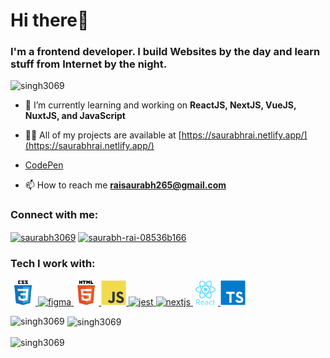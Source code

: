 <h1 align="left">Hi there👋</h1>
<h3 align="left">I'm a frontend developer. I build Websites by the day and learn stuff from Internet by the night.</h3>

<p align="left"> <img src="https://komarev.com/ghpvc/?username=singh3069&label=Profile%20views&color=0e75b6&style=flat" alt="singh3069" /> </p>

- 🌱 I’m currently learning and working on **ReactJS, NextJS, VueJS, NuxtJS, and JavaScript**

- 👨‍💻 All of my projects are available at [https://saurabhrai.netlify.app/](https://saurabhrai.netlify.app/)
-    <a href="https://codepen.io/raisaurabh">CodePen</a>
- 📫 How to reach me **raisaurabh265@gmail.com**

<h3 align="left">Connect with me:</h3>
<p align="left">
<a href="https://twitter.com/saurabh3069" target="blank"><img align="center" src="https://raw.githubusercontent.com/rahuldkjain/github-profile-readme-generator/master/src/images/icons/Social/twitter.svg" alt="saurabh3069" height="30" width="40" /></a>
<a href="https://linkedin.com/in/saurabh-rai-08536b166" target="blank"><img align="center" src="https://raw.githubusercontent.com/rahuldkjain/github-profile-readme-generator/master/src/images/icons/Social/linked-in-alt.svg" alt="saurabh-rai-08536b166" height="30" width="40" /></a>
</p>

<h3 align="left">Tech I work with:</h3>
<p align="left"> <a href="https://www.w3schools.com/css/" target="_blank" rel="noreferrer"> <img src="https://raw.githubusercontent.com/devicons/devicon/master/icons/css3/css3-original-wordmark.svg" alt="css3" width="40" height="40"/> </a> <a href="https://www.figma.com/" target="_blank" rel="noreferrer"> <img src="https://www.vectorlogo.zone/logos/figma/figma-icon.svg" alt="figma" width="40" height="40"/> </a> <a href="https://www.w3.org/html/" target="_blank" rel="noreferrer"> <img src="https://raw.githubusercontent.com/devicons/devicon/master/icons/html5/html5-original-wordmark.svg" alt="html5" width="40" height="40"/> </a> <a href="https://developer.mozilla.org/en-US/docs/Web/JavaScript" target="_blank" rel="noreferrer"> <img src="https://raw.githubusercontent.com/devicons/devicon/master/icons/javascript/javascript-original.svg" alt="javascript" width="40" height="40"/> </a> <a href="https://jestjs.io" target="_blank" rel="noreferrer"> <img src="https://www.vectorlogo.zone/logos/jestjsio/jestjsio-icon.svg" alt="jest" width="40" height="40"/> </a> <a href="https://nextjs.org/" target="_blank" rel="noreferrer"> <img src="https://cdn.worldvectorlogo.com/logos/nextjs-2.svg" alt="nextjs" width="40" height="40"/> </a> <a href="https://reactjs.org/" target="_blank" rel="noreferrer"> <img src="https://raw.githubusercontent.com/devicons/devicon/master/icons/react/react-original-wordmark.svg" alt="react" width="40" height="40"/> </a> <a href="https://www.typescriptlang.org/" target="_blank" rel="noreferrer"> <img src="https://raw.githubusercontent.com/devicons/devicon/master/icons/typescript/typescript-original.svg" alt="typescript" width="40" height="40"/> </a> </p>

<p><img align="left" src="https://github-readme-stats.vercel.app/api/top-langs?username=singh3069&show_icons=true&locale=en&layout=compact" alt="singh3069" /></p>

<p>&nbsp;<img align="center" src="https://github-readme-stats.vercel.app/api?username=singh3069&show_icons=true&locale=en" alt="singh3069" /></p>

<p><img align="center" src="https://github-readme-streak-stats.herokuapp.com/?user=singh3069&" alt="singh3069" /></p>
